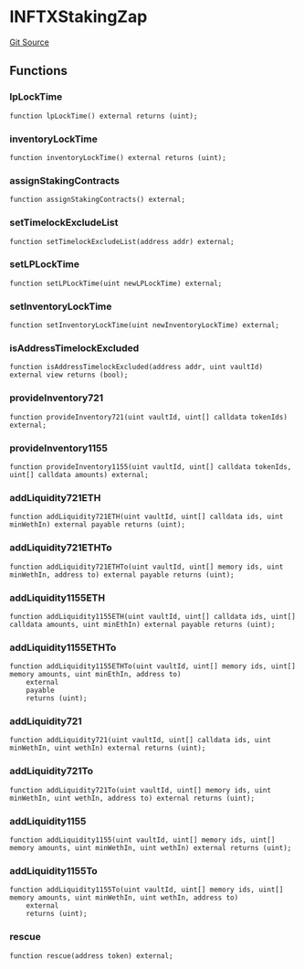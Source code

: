 # INFTXStakingZap
[Git Source](https://github.com/FloorDAO/floor-v2/blob/fd4de86a192de96d73fe2e56a84ec542b57b1c69/src/interfaces/nftx/NFTXStakingZap.sol)


## Functions
### lpLockTime


```solidity
function lpLockTime() external returns (uint);
```

### inventoryLockTime


```solidity
function inventoryLockTime() external returns (uint);
```

### assignStakingContracts


```solidity
function assignStakingContracts() external;
```

### setTimelockExcludeList


```solidity
function setTimelockExcludeList(address addr) external;
```

### setLPLockTime


```solidity
function setLPLockTime(uint newLPLockTime) external;
```

### setInventoryLockTime


```solidity
function setInventoryLockTime(uint newInventoryLockTime) external;
```

### isAddressTimelockExcluded


```solidity
function isAddressTimelockExcluded(address addr, uint vaultId) external view returns (bool);
```

### provideInventory721


```solidity
function provideInventory721(uint vaultId, uint[] calldata tokenIds) external;
```

### provideInventory1155


```solidity
function provideInventory1155(uint vaultId, uint[] calldata tokenIds, uint[] calldata amounts) external;
```

### addLiquidity721ETH


```solidity
function addLiquidity721ETH(uint vaultId, uint[] calldata ids, uint minWethIn) external payable returns (uint);
```

### addLiquidity721ETHTo


```solidity
function addLiquidity721ETHTo(uint vaultId, uint[] memory ids, uint minWethIn, address to) external payable returns (uint);
```

### addLiquidity1155ETH


```solidity
function addLiquidity1155ETH(uint vaultId, uint[] calldata ids, uint[] calldata amounts, uint minEthIn) external payable returns (uint);
```

### addLiquidity1155ETHTo


```solidity
function addLiquidity1155ETHTo(uint vaultId, uint[] memory ids, uint[] memory amounts, uint minEthIn, address to)
    external
    payable
    returns (uint);
```

### addLiquidity721


```solidity
function addLiquidity721(uint vaultId, uint[] calldata ids, uint minWethIn, uint wethIn) external returns (uint);
```

### addLiquidity721To


```solidity
function addLiquidity721To(uint vaultId, uint[] memory ids, uint minWethIn, uint wethIn, address to) external returns (uint);
```

### addLiquidity1155


```solidity
function addLiquidity1155(uint vaultId, uint[] memory ids, uint[] memory amounts, uint minWethIn, uint wethIn) external returns (uint);
```

### addLiquidity1155To


```solidity
function addLiquidity1155To(uint vaultId, uint[] memory ids, uint[] memory amounts, uint minWethIn, uint wethIn, address to)
    external
    returns (uint);
```

### rescue


```solidity
function rescue(address token) external;
```

